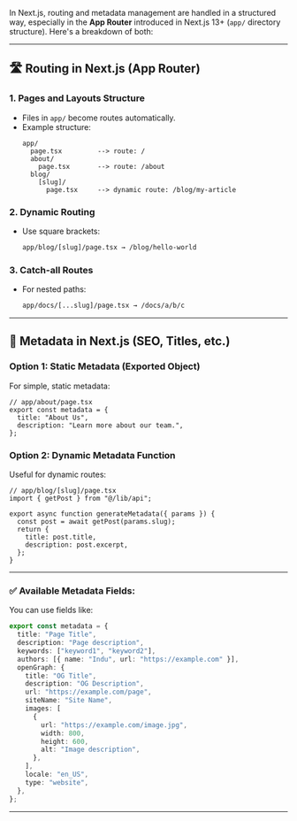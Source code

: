In Next.js, routing and metadata management are handled in a structured way, especially in the **App Router** introduced in Next.js 13+ (`app/` directory structure). Here's a breakdown of both:

---

## 🛣️ **Routing in Next.js (App Router)**

### 1. **Pages and Layouts Structure**
- Files in `app/` become routes automatically.
- Example structure:
  ```
  app/
    page.tsx         --> route: /
    about/
      page.tsx       --> route: /about
    blog/
      [slug]/
        page.tsx     --> dynamic route: /blog/my-article
  ```

### 2. **Dynamic Routing**
- Use square brackets:
  ```bash
  app/blog/[slug]/page.tsx → /blog/hello-world
  ```

### 3. **Catch-all Routes**
- For nested paths:
  ```bash
  app/docs/[...slug]/page.tsx → /docs/a/b/c
  ```

---

## 🧠 **Metadata in Next.js (SEO, Titles, etc.)**

### Option 1: **Static Metadata (Exported Object)**
For simple, static metadata:

```tsx
// app/about/page.tsx
export const metadata = {
  title: "About Us",
  description: "Learn more about our team.",
};
```

### Option 2: **Dynamic Metadata Function**
Useful for dynamic routes:

```tsx
// app/blog/[slug]/page.tsx
import { getPost } from "@/lib/api";

export async function generateMetadata({ params }) {
  const post = await getPost(params.slug);
  return {
    title: post.title,
    description: post.excerpt,
  };
}
```

---

### ✅ Available Metadata Fields:
You can use fields like:
```ts
export const metadata = {
  title: "Page Title",
  description: "Page description",
  keywords: ["keyword1", "keyword2"],
  authors: [{ name: "Indu", url: "https://example.com" }],
  openGraph: {
    title: "OG Title",
    description: "OG Description",
    url: "https://example.com/page",
    siteName: "Site Name",
    images: [
      {
        url: "https://example.com/image.jpg",
        width: 800,
        height: 600,
        alt: "Image description",
      },
    ],
    locale: "en_US",
    type: "website",
  },
};
```

---
